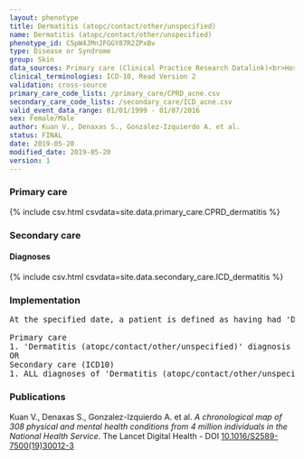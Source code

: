```yaml
---
layout: phenotype
title: Dermatitis (atopc/contact/other/unspecified)
name: Dermatitis (atopc/contact/other/unspecified)
phenotype_id: C5pW4JMnJFGGY87R2ZPxBv 
type: Disease or Syndrome
group: Skin
data_sources: Primary care (Clinical Practice Research Datalink)<br>Hospitalizations (Hospital Episode Statistics) 
clinical_terminologies: ICD-10, Read Version 2 
validation: cross-source
primary_care_code_lists: /primary_care/CPRD_acne.csv
secondary_care_code_lists: /secondary_care/ICD_acne.csv
valid_event_data_range: 01/01/1999 - 01/07/2016
sex: Female/Male
author: Kuan V., Denaxas S., Gonzalez-Izquierdo A. et al.
status: FINAL
date: 2019-05-20
modified_date: 2019-05-20
version: 1
---
```

### Primary care 
{% include csv.html csvdata=site.data.primary_care.CPRD_dermatitis %}
### Secondary care 
#### Diagnoses 
{% include csv.html csvdata=site.data.secondary_care.ICD_dermatitis %}
### Implementation 
<pre>At the specified date, a patient is defined as having had 'Dermatitis (atopc/contact/other/unspecified)' IF they meet the criteria for any of the following on or before the specified date. The earliest date on which the individual meets any of the following criteria on or before the specified date is defined as the first event date:

Primary care
1. 'Dermatitis (atopc/contact/other/unspecified)' diagnosis or history of diagnosis during a consultation 
OR
Secondary care (ICD10)
1. ALL diagnoses of 'Dermatitis (atopc/contact/other/unspecified)' or history of diagnosis during a hospitalization</pre> 
 
### Publications 
Kuan V., Denaxas S., Gonzalez-Izquierdo A. et al. _A chronological map of 308 physical and mental health conditions from 4 million individuals in the National Health Service_. The Lancet Digital Health - DOI <a href='https://www.thelancet.com/journals/landig/article/PIIS2589-7500(19)30012-3/fulltext'>10.1016/S2589-7500(19)30012-3</a>